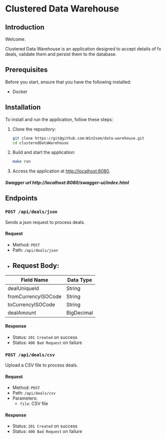 # Clustered Data Warehouse

## Introduction
Welcome.

Clustered Data Warehouse is an application designed to accept details of fx deals, validate them and persist them to the database.

## Prerequisites

Before you start, ensure that you have the following installed:
- Docker


## Installation

To install and run the application, follow these steps:

1. Clone the repository:

    ```bash
    git clone https://git@github.com:Win2som/data-warehouse.git
    cd clusteredDataWarehouse
    ```

2. Build and start the application:

    ```bash
    make run
    ```

3. Access the application at [http://localhost:8080](http://localhost:8080).
##### Swagger url http://localhost:8080/swagger-ui/index.html

## Endpoints

### `POST /api/deals/json`

Sends a json request to process deals.

#### Request

- Method: `POST`
- Path: `/api/deals/json`
- ## Request Body:

| Field Name    | Data Type     |
| ------------- | ------------- |
|   dealUniqueId    |    String     |
| fromCurrencyISOCode  |    String     |
|  toCurrencyISOCode   |    String     |
|    dealAmount     |   BigDecimal  |


#### Response

- Status: `201 Created` on success
- Status: `400 Bad Request` on failure


### `POST /api/deals/csv`

Upload a CSV file to process deals.

#### Request

- Method: `POST`
- Path: `/api/deals/csv`
- Parameters:
  - `file`: CSV file

#### Response

- Status: `201 Created` on success
- Status: `400 Bad Request` on failure

